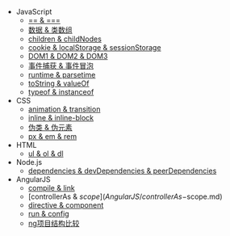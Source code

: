 * JavaScript
    * [== & ===](JavaScript/==-===.md)
    * [数据 & 类数组](JavaScript/array-array-like.md)
    * [children & childNodes](JavaScript/children-childNodes.md)
    * [cookie & localStorage & sessionStorage](JavaScript/cookie-localStorage-sessionStorage.md)
    * [DOM1 & DOM2 & DOM3](JavaScript/DOM1-DOM2-DOM3.md)
    * [事件捕获 & 事件冒泡](JavaScript/event-capture-bubble.md)
    * [runtime & parsetime](JavaScript/runtime-parsetime.md)
    * [toString & valueOf](JavaScript/toString-valueOf.md)
    * [typeof & instanceof](JavaScript/typeof-instanceof.md)
* CSS
    * [animation & transition](CSS/animation-transition.md)
    * [inline & inline-block](CSS/inline-inline-block.md)
    * [伪类 & 伪元素](CSS/pseudo-classes-elements.md)
    * [px & em & rem](CSS/px-em-rem.md)
* HTML
    * [ul & ol & dl](HTML/ul-ol-dl.md)
* Node.js
    * [dependencies & devDependencies & peerDependencies](Node.js/dependencies-devDependencies-peerDependencies.md)
* AngularJS
    * [compile & link](AngularJS/compile-link.md)
    * [controllerAs & $scope](AngularJS/controllerAs-$scope.md)
    * [directive & component](AngularJS/directive-component.md)
    * [run & config](AngularJS/run-config.md)
    * [ng项目结构比较](AngularJS/type-feature.md)

